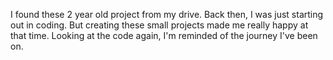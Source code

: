  I found these 2 year old project from my drive. Back then, I was just starting out in coding. But creating these small projects made me really happy at that time. Looking at the code again, I'm reminded of the journey I've been on.
